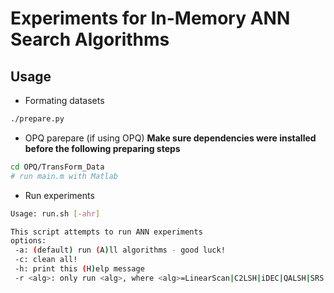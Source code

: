 # Experiments for In-Memory ANN Search Algorithms

## Usage

+ Formating datasets
```bash
./prepare.py
```
+ OPQ parepare (if using OPQ) **Make sure dependencies were installed before the following preparing steps**
```bash
cd OPQ/TransForm_Data
# run main.m with Matlab
```
+ Run experiments
```bash
Usage: run.sh [-ahr]

This script attempts to run ANN experiments
options:
 -a: (default) run (A)ll algorithms - good luck!
 -c: clean all!
 -h: print this (H)elp message
 -r <alg>: only run <alg>, where <alg>=LinearScan|C2LSH|iDEC|QALSH|SRS
```
